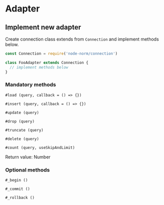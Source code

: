 # Adapter

## Implement new adapter

Create connection class extends from `Connection` and implement methods below.

```js
const Connection = require('node-norm/connection')

class FooAdapter extends Connection {
  // implement methods below
}
```

### Mandatory methods

`#load (query, callback = () => {})`

`#insert (query, callback = () => {})`

`#update (query)`

`#drop (query)`

`#truncate (query)`

`#delete (query)`

`#count (query, useSkipAndLimit)`

Return value: Number

### Optional methods

`#_begin ()`

`#_commit ()`

`#_rollback ()`

